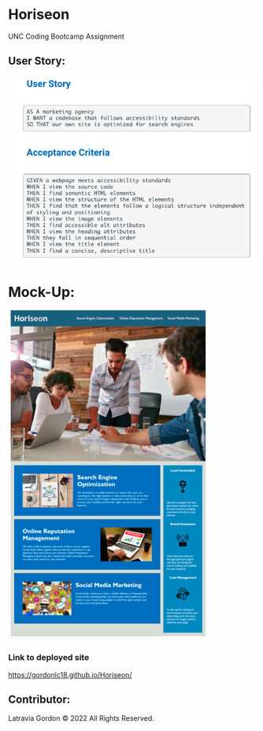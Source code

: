 # Horiseon
UNC Coding Bootcamp Assignment

## User Story:
![User Story](assets/images/userStory.png)
# Mock-Up:
 ![Horiseon](assets/images/horiseon.png)
 
### Link to deployed site
https://gordonlc18.github.io/Horiseon/
## Contributor:
Latravia Gordon © 2022 All Rights Reserved. 
